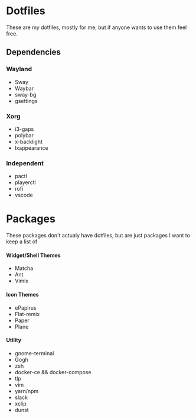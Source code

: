 # Dotfiles
These are my dotfiles, mostly for me, but if anyone wants to use them feel free.

## Dependencies
### Wayland
* Sway
* Waybar
* sway-bg
* gsettings

### Xorg
* i3-gaps
* polybar
* x-backlight
* lxappearance

### Independent
* pactl
* playerctl
* rofi
* vscode

# Packages
These packages don't actualy have dotfiles, but are just packages I want to keep a list of

#### Widget/Shell Themes
* Matcha
* Ant
* Vimix

#### Icon Themes
* ePapirus
* Flat-remix
* Paper
* Plane

#### Utility
* gnome-terminal
* Gogh
* zsh
* docker-ce && docker-compose
* tlp
* vim
* yarn/npm
* slack
* xclip
* dunst
